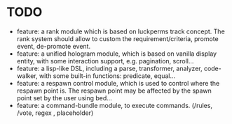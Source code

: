 # TODO

- feature: a rank module which is based on luckperms track concept. The rank system should allow to custom the
  requirement/criteria, promote event, de-promote event.
- feature: a unified hologram module, which is based on vanilla display entity, with some interaction support, e.g.
  pagination, scroll...
- feature: a lisp-like DSL, including a parse, transformer, analyzer, code-walker, with some built-in functions: predicate,
  equal...
- feature: a respawn control module, which is used to control where the respawn point is. The respawn point may be affected
  by the spawn point set by the user using bed...
- feature: a command-bundle module, to execute commands. (/rules, /vote, regex , placeholder)
